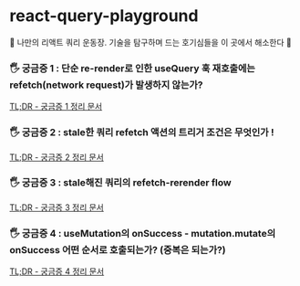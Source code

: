 # react-query-playground

👻 나만의 리액트 쿼리 운동장. 기술을 탐구하며 드는 호기심들을 이 곳에서 해소한다 👻

### 🖐 궁금증 1 : 단순 re-render로 인한 useQuery 훅 재호출에는 refetch(network request)가 발생하지 않는가?
[TL;DR - 궁금증 1 정리 문서](https://github.com/juunzzi/react-query-playground/blob/main/docs/%EA%B6%81%EA%B8%88%EC%A6%9D1.md)
### 🖐 궁금증 2 : stale한 쿼리 refetch 액션의 트리거 조건은 무엇인가 !
[TL;DR - 궁금증 2 정리 문서](https://github.com/juunzzi/react-query-playground/blob/main/docs/%EA%B6%81%EA%B8%88%EC%A6%9D2.md)
### 🖐 궁금증 3 : stale해진 쿼리의 refetch-rerender flow
[TL;DR - 궁금증 3 정리 문서](https://github.com/juunzzi/react-query-playground/blob/main/docs/%EA%B6%81%EA%B8%88%EC%A6%9D3.md)
### 🖐 궁금증 4 : useMutation의 onSuccess - mutation.mutate의 onSuccess 어떤 순서로 호출되는가? (중복은 되는가?)
[TL;DR - 궁금증 4 정리 문서](https://github.com/juunzzi/react-query-playground/blob/main/docs/%EA%B6%81%EA%B8%88%EC%A6%9D4.md)

